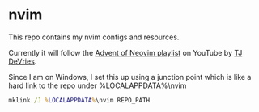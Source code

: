 # nvim

This repo contains my nvim configs and resources.

Currently it will follow the [Advent of Neovim playlist][1] on YouTube by [TJ DeVries][2].

Since I am on Windows, I set this up using a junction point which is like a hard link to the repo under %LOCALAPPDATA%\nvim

```cmd
mklink /J %LOCALAPPDATA%\nvim REPO_PATH
```

[1]: https://www.youtube.com/playlist?list=PLep05UYkc6wTyBe7kPjQFWVXTlhKeQejM
[2]: https://www.youtube.com/@teej_dv

